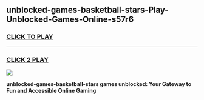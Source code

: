 
## unblocked-games-basketball-stars-Play-Unblocked-Games-Online-s57r6
<h3>
<a href="https://premium76.site?title=unblocked-games-basketball-stars&ref=25A">CLICK TO PLAY</a></h3>
<hr>

<h3>
<a href="https://premium76.site?title=unblocked-games-basketball-stars&ref=25A">CLICK 2 PLAY</a>
  
</h3>

<a href="https://premium76.site?title=unblocked-games-basketball-stars&ref=25A"><img src="https://clearcache.store/games.png"></a>


**unblocked-games-basketball-stars games unblocked: Your Gateway to Fun and Accessible Online Gaming**
